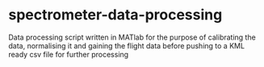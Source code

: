 # spectrometer-data-processing
Data processing script written in MATlab for the purpose of calibrating the data, normalising it and gaining the flight data before pushing to a KML ready csv file for further processing
